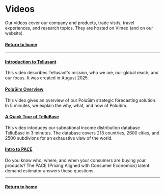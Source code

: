 # Videos  
Our videos cover our company and products, trade visits, travel experiences, and research topics. They are hosted on Vimeo (and on our website). 

#### [Return to home](../index.md)   

---  
#### [Introduction to Tellusant](https://vimeo.com/1114671864)  
This video describes Tellusant's mission, who we are, our global reach, and our focus. It was created in August 2025.  

#### [PoluSim Overview](https://vimeo.com/1082287242)    
This video gives an overview of our PoluSim strategic forecasting solution. In 5 minutes, we explain the why, what, and how of PoluSim.  

#### [A Quick Tour of TelluBase](https://vimeo.com/1087368905)  
This video intoduces our subnational income distribution database TelluBase in 3 minutes. The database covers 218 countries, 2600 cities, and 2500 subdivions for an exhaustive view of the world.  

#### [Intro to PACE](https://vimeo.com/1087371933)  
Do you know who, where, and when your consumers are buying your products? The PACE (Pricing Aligned with Consumer Economics) latent demand estimator answers these questions.  

---

#### [Return to home](../index.md)  


